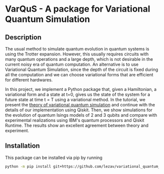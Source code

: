 # VarQuS - A package for Variational Quantum Simulation

## Description

The usual method to simulate quantum evolution in quantum systems is using the Trotter expansion. However, this usually requires circuits with many quantum operations and a large depth, which is not desirable in the current noisy era of quantum computation. An alternative is to use Variational Quantum Simulation, since the depth of the circuit is fixed during all the computation and we can choose variational forms that are efficient for different hardwares.

In this project, we implement a Python package that, given a Hamiltonian, a variational form and a state at t=0, gives us the state of the system for a future state at time t = T using a variational method. In the tutorial, we present the [theory of variational quantum simulation](https://doi.org/10.1103/PhysRevX.7.021050) and continue with the details of our implementation using Qiskit. Then, we show simulations for the evolution of quantum Isings models of 2 and 3 qubits and compare with experimental realizations using IBM's quantum processors and Qiskit Runtime. The results show an excellent agreement between theory and experiment.

## Installation

This package can be installed via pip by running
```sh
python -m pip install git+https://github.com/lezav/variational_quantum_simulation
```
